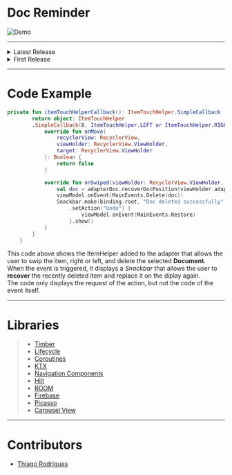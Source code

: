 <!-- # Title -->
# Doc Reminder 
  ![Demo](https://media.discordapp.net/attachments/655489748885831713/1063052342859157516/logo_DOC_REMINDER.png)

  ---

<details>
  <summary>Latest Release</summary>
  
  ---
    
  <!-- # Short Description -->

>- The user can add **Docs** with *images*, *title* and *expiration date* (if necessary), also allowing the user to save the files easily
>- The *images* can be added from the *gallery* or *camera*
>- It is possible to *update*, *delete* and *recover* any **Docs** easily

This application is a scope of an idea that it is not complex itself but it is pretty meaningful to me. It was the first idea that my wife and I had
when I started studying for become an **Android Developer**. \
The idea itself was a simple application that allows the user to create document registrations in his cellphone in order to link it's *expiration date* and
it's information, such as *title* and *images*. It will allow the users the storage **Docs** locally and remotely in order to keep those files safe and keep them as much as it is necessary,
and then have all this information together to easily access and avoid losing any own benefits. \
This is the first version updated from the scope previously released, with so much more details, complexity and power. Check it out! 


<!-- # Badges -->
<div style="display: inline_block"><br>
    <img height="30" width="40" src="https://cdn.jsdelivr.net/gh/devicons/devicon/icons/androidstudio/androidstudio-original.svg">
    <img height="30" width="40" src="https://cdn.jsdelivr.net/gh/devicons/devicon/icons/kotlin/kotlin-original.svg">
    <img height="30" width="40" src="https://cdn.jsdelivr.net/gh/devicons/devicon/icons/firebase/firebase-plain.svg">
    <img height="30" width="40" src="https://cdn.jsdelivr.net/gh/devicons/devicon/icons/git/git-original.svg">
    <img height="30" width="40" src="https://cdn.jsdelivr.net/gh/devicons/devicon/icons/github/github-original.svg">

</div>

---

# Tags

`Android Studio` `Kotlin` `Coroutines` `MVVM` `Room` `Hilt` `Clean Architecture`

---


# Demo

![](https://media.discordapp.net/attachments/655489748885831713/1063172863005315173/ezgif.com-gif-maker.gif)
>- The first time that the application is started, it will display the ˜how-to-use˜ tutorial to the user. Although, those slides are also available to access at any time when requested in the **Setings** screen

***
Create an account or login to access all the application properties

   Email and Password         |    Google     |  Facebook   |   Twitter    |   GitHub   
:---------------:|:---------------:|:---------------:|:---------------:|:---------------:
![](https://media.discordapp.net/attachments/655489748885831713/1063086644665794661/registeremailpassword.gif)  |   ![](https://media.discordapp.net/attachments/655489748885831713/1063086645508833280/registergoogle.gif)  |  ![](https://media.discordapp.net/attachments/655489748885831713/1063086645051658260/registerfacebook.gif)   |   ![](https://media.discordapp.net/attachments/655489748885831713/1063086645840199680/registertwitter.gif)  |   ![](https://media.discordapp.net/attachments/655489748885831713/1063086644292489236/registergithub.gif)

It can be used many different provides to allow user authentication, such as:
>- Email and Password
>- Google
>- Facebook
>- Twitter
>- GitHub

***
![](https://media.discordapp.net/attachments/655489748885831713/1063057530886029362/gifpermissions.gif)
>- The user is requested to accept permissions in the first the app is directed to the register a new **Doc** screen

***
Gallery | Camera
:-:|:-:
![](https://media.discordapp.net/attachments/655489748885831713/1063059595351830578/gifdocfromgallery.gif)  |  ![](https://media.discordapp.net/attachments/655489748885831713/1063059595708354620/gifdocfromcamera.gif)
>- Create new **Document** registries with images from the *gallery* or *camera*

***
Expired | Not Expired
:-:|:-:
<img height="200" width="100" src="https://media.discordapp.net/attachments/655489748885831713/1063060546108264499/Captura_de_Tela_2023-01-12_as_08.42.37.png">  |  <img height="200" width="100" src="https://media.discordapp.net/attachments/655489748885831713/1063060546552877126/Captura_de_Tela_2023-01-12_as_08.42.47.png">
>- **Docs** registered, when achieves it's *expiration date*, displays a different color to the user

***
![](https://media.discordapp.net/attachments/655489748885831713/1063063005073522688/giffunctionalities.gif)

The **Doc** item have different functionalities, such as:
>- Single click to *check* all the **Doc** information
>- Long click to *edit* the file, allowing the user to edit not only in the local database but, if also saved online, it updates it previous version or create a new one
>- Swipe to *delete* a **Doc** from the list, but also have the possibility to *restore* it to the list in case the user needs

***
![](https://media.discordapp.net/attachments/655489748885831713/1063088143621963857/ezgif.com-gif-maker.gif)
>- Easily recover any **Doc** from the web in any device when using the same account

***
![](https://media.discordapp.net/attachments/655489748885831713/1063090645650112592/ezgif.com-gif-maker.gif)
>- If you update a local **Doc** and choose to also save it online, it will be registered or updated online

***
![](https://media.discordapp.net/attachments/655489748885831713/1063092801627246602/ezgif.com-gif-maker.gif)
>- The application allows to be used for different users in the same device without sharing content between them, if you use a different account to sign in

***
![](https://media.discordapp.net/attachments/655489748885831713/1063094676103643136/ezgif.com-gif-maker.gif)
>- The application allows the user to *search* and *reorder* throught the list easily in order to any **Doc** be easily found at any time

***
![](https://media.discordapp.net/attachments/655489748885831713/1063095954158403655/ezgif.com-gif-maker-2.gif)
>- Whenever the user register a new **Doc** in the application and request notification (if permission allowed), the system will send a new notification 
to the device and display to the user that is there a new expired **Doc**

***
Local | Remote
:-:|:-:
![](https://media.discordapp.net/attachments/655489748885831713/1063068692784623647/giflocaldoc.gif) |  ![](https://media.discordapp.net/attachments/655489748885831713/1063068692352614401/gifremotedoc.gif)

***
Displays all the registered information from the registered **Doc**
>- When locally, displays the current files from the internal storage if it still exists
>- When remotely, displays the current files saved into [Google Firebase](https://firebase.google.com) and allows the user to display the image on web and recover it if necessary

***
Dark Mode         |    Clear All     |  Login and Logout  
:-------------------------:|:-------------------------:|:-------------------------:
![](https://media.discordapp.net/attachments/655489748885831713/1063071661768851546/gifdarktheme.gif)  |   ![](https://media.discordapp.net/attachments/655489748885831713/1063075570335891507/ezgif.com-gif-maker.gif)  |  ![](https://media.discordapp.net/attachments/655489748885831713/1063074488616489060/ezgif.com-gif-maker.gif)

The **Settings** screen allow the user to access many funcionalities, such as:
>- Dark Mode
>- Clear all information from local/remote database
>- Login/logout
>- Application statistics automatically displayed


---
  
  </details>

<details>
  <summary>First Release</summary>
  
  ---
  
  <!-- # Short Description -->

>- The user can add **Documents** with *images*, *title* and *validity*
>- The *images* can be added from the *gallery* or *camera*
>- It is possible to *delete* and *recover* any **Document** easily

This application is a scope of an idea that it is not complex itself but it is pretty meaningful to me. It was the first idea that my wife and I had
when I started studying for become an **Android Developer**. \
The idea itself was a simple application that allows the user to create document registrations in his cellphone in order to link it's validity and
it's image. It would allow any user to match, for example, one document that have 2 years validity purchase and you will have it saved locally (with further improvements in the cloud),
and then have all this information together ti easily access and avoid losing any own benefits. \
This application, as I said is a scoupe and I intend to improve it properly with time. 


<!-- # Badges -->
<div style="display: inline_block"><br>
    <img height="30" width="40" src="https://cdn.jsdelivr.net/gh/devicons/devicon/icons/androidstudio/androidstudio-original.svg">
    <img height="30" width="40" src="https://cdn.jsdelivr.net/gh/devicons/devicon/icons/kotlin/kotlin-original.svg">
</div>

---

# Tags

`Android Studio` `Kotlin` `Coroutines` `MVVM` `Room` `Hilt` `Clean Architecture`

---


# Demo

![](https://media.discordapp.net/attachments/655489748885831713/1054750389779578950/1.gif)
>- The user is requested to accept permissions in the first the app is directed to the register a new document interface


Gallery | Camera
:-:|:-:
![](https://media.discordapp.net/attachments/655489748885831713/1054750393361502289/2.gif)  |  ![](https://media.discordapp.net/attachments/655489748885831713/1054750392648474633/3.gif)
>- Create new **Document** registries with images from the *gallery* or *camera*


![](https://media.discordapp.net/attachments/655489748885831713/1054750391847358554/4.gif)


<img height="200" width="450" src="https://media.discordapp.net/attachments/655489748885831713/1054754901546250280/2.png">    <img height="200" width="450" src="https://media.discordapp.net/attachments/655489748885831713/1054754902099890256/1.png">
>- **Documents** registered, when validity expires, displays a different color to the user

![](https://media.discordapp.net/attachments/655489748885831713/1054750391281131620/5.gif)
>- Easily *delete* a **Document**, but also have the possibility to *recover* it for a few seconds

![](https://media.discordapp.net/attachments/655489748885831713/1054750390354186370/6.gif)
>- Displays all the registered images from the **Document** and it's *validity* with a simple touch


---


</details>

---

# Code Example
```kotlin
private fun itemTouchHelperCallback(): ItemTouchHelper.SimpleCallback {
        return object: ItemTouchHelper
        .SimpleCallback(0, ItemTouchHelper.LEFT or ItemTouchHelper.RIGHT) {
            override fun onMove(
                recyclerView: RecyclerView,
                viewHolder: RecyclerView.ViewHolder,
                target: RecyclerView.ViewHolder
            ): Boolean {
                return false
            }

            override fun onSwiped(viewHolder: RecyclerView.ViewHolder, direction: Int) {
                val doc = adapterDoc.recoverDocPosition(viewHolder.adapterPosition)
                viewModel.onEvent(MainEvents.Delete(doc))
                Snackbar.make(binding.root, "Doc deleted successfully", Snackbar.LENGTH_LONG)
                    .setAction("Undo") {
                        viewModel.onEvent(MainEvents.Restore)
                    }.show()
            }
        }
    }
```

This code above shows the ItemHelper added to the adapter that allows the user to swip the item, right or left, and delete the selected **Document**. \
When the event is triggered, it displays a *Snackbar* that allows the user to **recover** the recently deleted item and replace it on the diplay again. \
The code only displays the request of the action, but not the code of the event itself.

---

# Libraries

>- [Timber](https://github.com/JakeWharton/timber)
>- [Lifecycle](https://developer.android.com/jetpack/androidx/releases/lifecycle)
>- [Coroutines](https://developer.android.com/kotlin/coroutines?hl=pt-br)
>- [KTX](https://developer.android.com/kotlin/ktx)
>- [Navigation Components](https://developer.android.com/guide/navigation)
>- [Hilt](https://dagger.dev/hilt/)
>- [ROOM](https://developer.android.com/jetpack/androidx/releases/room?hl=pt-br)
>- [Firebase](https://firebase.google.com)
>- [Picasso](https://square.github.io/picasso/)
>- [Carousel View](https://github.com/sayyam/carouselview)
---

# Contributors

- [Thiago Rodrigues](https://www.linkedin.com/in/tods/)
